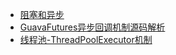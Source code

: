- [阻塞和异步](1多线程脑图.md)
- [GuavaFutures异步回调机制源码解析](2虚拟机内存机制.md)
- [线程池-ThreadPoolExecutor机制](3操作字节码.md)